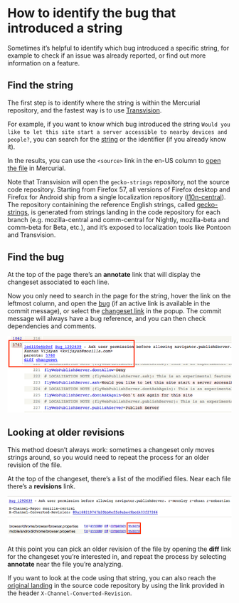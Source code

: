 # How to identify the bug that introduced a string

Sometimes it’s helpful to identify which bug introduced a specific string, for example to check if an issue was already reported, or find out more information on a feature.

## Find the string

The first step is to identify where the string is within the Mercurial repository, and the fastest way is to use [Transvision](https://transvision.mozfr.org).

For example, if you want to know which bug introduced the string `Would you like to let this site start a server accessible to nearby devices and people?`, you can search for the [string](https://transvision.mozfr.org/?recherche=Would+you+like+to+let+this+site+start+a+server+accessible+to+nearby+devices+and+people%3F&repo=gecko_strings&sourcelocale=en-US&locale=it&search_type=strings_entities&perfect_match=perfect_match) or the identifier (if you already know it).

In the results, you can use the `<source>` link in the en-US column to [open the file](https://hg.mozilla.org/l10n/gecko-strings/file/default/mobile/android/chrome/browser.properties) in Mercurial.

Note that Transvision will open the `gecko-strings` repository, not the source code repository. Starting from Firefox 57, all versions of Firefox desktop and Firefox for Android ship from a single localization repository ([l10n-central](https://hg.mozilla.org/l10n-central/)). The repository containining the reference English strings, called [gecko-strings](https://hg.mozilla.org/l10n/gecko-strings), is generated from strings landing in the code repository for each branch (e.g. mozilla-central and comm-central for Nightly, mozilla-beta and comm-beta for Beta, etc.), and it’s exposed to localization tools like Pontoon and Transvision.

## Find the bug

At the top of the page there’s an **annotate** link that will display the changeset associated to each line.

Now you only need to search in the page for the string, hover the link on the leftmost column, and open the [bug](https://bugzilla.mozilla.org/show_bug.cgi?id=1292639) (if an active link is available in the commit message), or select the [changeset link](https://hg.mozilla.org/l10n/gecko-strings/rev/1ed110e5b9cf) in the popup. The commit message will always have a bug reference, and you can then check dependencies and comments.

![Changeset info](/assets/images/mercurial/to_changeset.png)

## Looking at older revisions

This method doesn’t always work: sometimes a changeset only moves strings around, so you would need to repeat the process for an older revision of the file.

At the top of the changeset, there’s a list of the modified files. Near each file there’s a **revisions** link.

![Changeset info](/assets/images/mercurial/revisions.png)

At this point you can pick an older revision of the file by opening the **diff** link for the changeset you’re interested in, and repeat the process by selecting **annotate** near the file you’re analyzing.

If you want to look at the code using that string, you can also reach the [original landing](https://hg.mozilla.org/mozilla-central/rev/89a168219747b20bb0effe9abe49bcd403f27266) in the source code repository by using the link provided in the header `X-Channel-Converted-Revision`.
